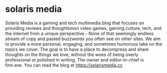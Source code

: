 # solaris media
Solaris Media is a gaming and tech multimedia blog that focuses on providing reviews and thoughtsmon video games, gaming culture, tech, and the internet from a unique perspective - None of that seemingly endless stream of copy and pasted buzzwords you often see on other sites. We aim to provide a more personal, engaging, and sometimes humorous take on the topics we cover. The goal is to have a place to decompress and share thoughts on the things we love, without the woes of being overly professional or polished in writing. The owner and editor-in-chief is finn.exe. You can read the blog at https://solarismedia.cc